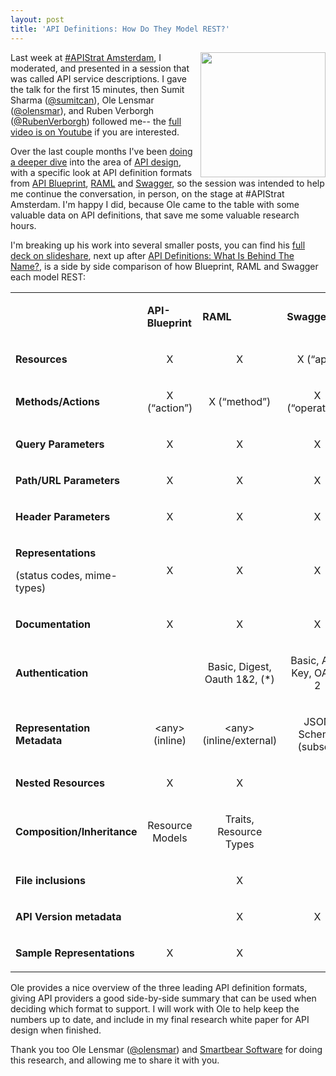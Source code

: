 ```yaml
---
layout: post
title: 'API Definitions: How Do They Model REST?'
---
```

<p><a href="http://www.apistrategyconference.com/" target="_blank"><img class="c1" src="http://kinlane-productions.s3.amazonaws.com/api-evangelist-site/blog/apistrat-logo.png" alt="" width="200" align="right" /></a></p>
<p>Last week at <a href="http://www.apistrategyconference.com/2014Amsterdam/">#APIStrat Amsterdam</a>, I moderated, and presented in a session that was called API service descriptions. I gave the talk for the first 15 minutes, then Sumit Sharma (<a href="https://twitter.com/sumitcan">@sumitcan</a>), Ole Lensmar (<a href="https://twitter.com/olensmar">@olensmar</a>), and Ruben Verborgh (<a href="https://twitter.com/RubenVerborgh">@RubenVerborgh</a>) followed me-- the <a href="https://www.youtube.com/watch?v=wqQxM6PAuh0">full video is on Youtube</a> if you are interested.</p>
<p>Over the last couple months I've been <a href="http://apievangelist.com/2014/01/31/the-vision-behind-swagger-api-blueprint-and-raml/">doing a deeper dive</a> into the area of <a href="http://design.apievangelist.com">API design</a>, with a specific look at API definition formats from <a href="http://apiblueprint.org/">API Blueprint</a>, <a href="/admin/blog/RAML">RAML</a> and <a href="https://github.com/wordnik/swagger-core">Swagger</a>, so the session was intended to help me continue the conversation, in person, on the stage at #APIStrat Amsterdam. I'm happy I did, because Ole came to the table with some valuable data on API definitions, that save me some valuable research hours.</p>
<p>I'm breaking up his work into several smaller posts, you can find his <a href="http://www.slideshare.net/mobile/SmartBear_Software/api-strat-2014metadataformatsshort">full deck on slideshare</a>, next up after <a href="http://apievangelist.com/2014/04/03/api-definitions-what-is-behind-the-name/">API Definitions: What Is Behind The Name?</a>,&nbsp;is a side by side comparison of how Blueprint, RAML and Swagger each model REST:</p>
<table>
<colgroup><col width="289px"></col><col width="194px"></col><col width="167px"></col><col width="192px"></col></colgroup> 
<tbody>
<tr>
<td>&nbsp;</td>
<td>
<p dir="ltr"><strong>API-Blueprint</strong></p>
</td>
<td>
<p dir="ltr"><strong>RAML</strong></p>
</td>
<td>
<p dir="ltr"><strong>Swagger</strong></p>
</td>
</tr>
<tr>
<td>
<p dir="ltr"><strong>Resources</strong></p>
</td>
<td style="text-align: center;">
<p dir="ltr"><span>X</span></p>
</td>
<td style="text-align: center;">
<p dir="ltr"><span>X</span></p>
</td>
<td style="text-align: center;">
<p dir="ltr"><span>X (&ldquo;api&rdquo;)</span></p>
</td>
</tr>
<tr>
<td>
<p dir="ltr"><strong>Methods/Actions</strong></p>
</td>
<td style="text-align: center;">
<p dir="ltr"><span>X (&ldquo;action&rdquo;)</span></p>
</td>
<td style="text-align: center;">
<p dir="ltr"><span>X (&ldquo;method&rdquo;)</span></p>
</td>
<td style="text-align: center;">
<p dir="ltr"><span>X (&ldquo;operation&rdquo;)</span></p>
</td>
</tr>
<tr>
<td>
<p dir="ltr"><strong>Query Parameters</strong></p>
</td>
<td style="text-align: center;">
<p dir="ltr"><span>X</span></p>
</td>
<td style="text-align: center;">
<p dir="ltr"><span>X</span></p>
</td>
<td style="text-align: center;">
<p dir="ltr"><span>X</span></p>
</td>
</tr>
<tr>
<td>
<p dir="ltr"><strong>Path/URL Parameters</strong></p>
</td>
<td style="text-align: center;">
<p dir="ltr"><span>X</span></p>
</td>
<td style="text-align: center;">
<p dir="ltr"><span>X</span></p>
</td>
<td style="text-align: center;">
<p dir="ltr"><span>X</span></p>
</td>
</tr>
<tr>
<td>
<p dir="ltr"><strong>Header Parameters</strong></p>
</td>
<td style="text-align: center;">
<p dir="ltr"><span>X</span></p>
</td>
<td style="text-align: center;">
<p dir="ltr"><span>X</span></p>
</td>
<td style="text-align: center;">
<p dir="ltr"><span>X</span></p>
</td>
</tr>
<tr>
<td>
<p dir="ltr"><strong>Representations</strong></p>
<p dir="ltr"><span>(status codes, mime-types)</span></p>
</td>
<td style="text-align: center;">
<p dir="ltr"><span>X</span></p>
</td>
<td style="text-align: center;">
<p dir="ltr"><span>X</span></p>
</td>
<td style="text-align: center;">
<p dir="ltr"><span>X</span></p>
</td>
</tr>
<tr>
<td>
<p dir="ltr"><strong>Documentation</strong></p>
</td>
<td style="text-align: center;">
<p dir="ltr"><span>X</span></p>
</td>
<td style="text-align: center;">
<p dir="ltr"><span>X</span></p>
</td>
<td style="text-align: center;">
<p dir="ltr"><span>X</span></p>
</td>
</tr>
<tr>
<td>
<p dir="ltr"><strong>Authentication</strong></p>
</td>
<td style="text-align: center;">&nbsp;</td>
<td style="text-align: center;">
<p dir="ltr"><span>Basic, Digest, Oauth 1&amp;2, (*)</span></p>
</td>
<td style="text-align: center;">
<p dir="ltr"><span>Basic, API-Key, OAuth 2</span></p>
</td>
</tr>
<tr>
<td>
<p dir="ltr"><strong>Representation Metadata</strong></p>
</td>
<td style="text-align: center;">
<p dir="ltr"><span>&lt;any&gt; (inline)</span></p>
</td>
<td style="text-align: center;">
<p dir="ltr"><span>&lt;any&gt; (inline/external)</span></p>
</td>
<td style="text-align: center;">
<p dir="ltr"><span>JSON Schema (subset)</span></p>
</td>
</tr>
<tr>
<td>
<p dir="ltr"><strong>Nested Resources</strong></p>
</td>
<td style="text-align: center;">
<p dir="ltr"><span>X</span></p>
</td>
<td style="text-align: center;">
<p dir="ltr"><span>X</span></p>
</td>
<td style="text-align: center;">&nbsp;</td>
</tr>
<tr>
<td>
<p dir="ltr"><strong>Composition/Inheritance</strong></p>
</td>
<td style="text-align: center;">
<p dir="ltr"><span>Resource Models</span></p>
</td>
<td style="text-align: center;">
<p dir="ltr"><span>Traits, Resource Types</span></p>
</td>
<td style="text-align: center;">&nbsp;</td>
</tr>
<tr>
<td>
<p dir="ltr"><strong>File inclusions</strong></p>
</td>
<td style="text-align: center;">&nbsp;</td>
<td style="text-align: center;">
<p dir="ltr"><span>X </span></p>
</td>
<td style="text-align: center;">&nbsp;</td>
</tr>
<tr>
<td>
<p dir="ltr"><strong>API Version metadata</strong></p>
</td>
<td style="text-align: center;">&nbsp;</td>
<td style="text-align: center;">
<p dir="ltr"><span>X</span></p>
</td>
<td style="text-align: center;">
<p dir="ltr"><span>X</span></p>
</td>
</tr>
<tr>
<td>
<p dir="ltr"><strong>Sample Representations</strong></p>
</td>
<td style="text-align: center;">
<p dir="ltr"><span>X</span></p>
</td>
<td style="text-align: center;">
<p dir="ltr"><span>X</span></p>
</td>
<td style="text-align: center;">&nbsp;</td>
</tr>
</tbody>
</table>
<p>Ole provides a nice overview of the three leading API definition formats, giving API providers a good side-by-side summary that can be used when deciding which format to support. I will work with Ole to help keep the numbers up to date, and include in my final research white paper for API design when finished.</p>
<p>Thank you too Ole Lensmar (<a href="https://twitter.com/olensmar">@olensmar</a>) and <a href="http://smartbear.com/">Smartbear Software</a> for doing this research, and allowing me to share it with you.</p>